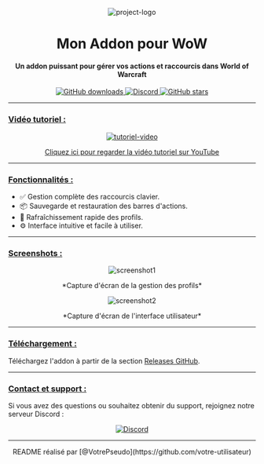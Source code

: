 <p align="center"><img src="[[https://via.placeholder.com/150](https://dev.designer-kanis.com/image/abs3.webp)]" alt="project-logo"></p>

<h1 align="center">Mon Addon pour WoW</h1>

#### <p align="center">Un addon puissant pour gérer vos actions et raccourcis dans World of Warcraft</p>

<p align="center">
    <a href="https://github.com/votre-utilisateur/votre-projet/releases">
        <img src="https://img.shields.io/github/downloads/votre-utilisateur/votre-projet/total?style=for-the-badge" alt="GitHub downloads">
    </a>
    <a href="https://discord.gg/votre-serveur">
        <img src="https://img.shields.io/discord/123456789012345678?style=for-the-badge" alt="Discord">
    </a>
    <a href="https://github.com/votre-utilisateur/votre-projet">
        <img src="https://img.shields.io/github/stars/votre-utilisateur/votre-projet?style=for-the-badge" alt="GitHub stars">
    </a>
</p>

---

### **<ins>Vidéo tutoriel :</ins>**

<p align="center">
    <a href="https://www.youtube.com/watch?v=K2T6kDj1OKs"><img src="https://img.youtube.com/vi/K2T6kDj1OKs/0.jpg" alt="tutoriel-video"></a>
</p>

<p align="center">
    <a href="https://www.youtube.com/watch?v=K2T6kDj1OKs" target="_blank">Cliquez ici pour regarder la vidéo tutoriel sur YouTube</a>
</p>

---

### **<ins>Fonctionnalités :</ins>**

- ✅ Gestion complète des raccourcis clavier.
- 📦 Sauvegarde et restauration des barres d'actions.
- 🔄 Rafraîchissement rapide des profils.
- ⚙️ Interface intuitive et facile à utiliser.

---

### **<ins>Screenshots :</ins>**

<p align="center"><img src="images/screenshot1.png" alt="screenshot1"></p>
<p align="center">*Capture d'écran de la gestion des profils*</p>

<p align="center"><img src="images/screenshot2.png" alt="screenshot2"></p>
<p align="center">*Capture d'écran de l'interface utilisateur*</p>

---

### **<ins>Téléchargement :</ins>**

Téléchargez l'addon à partir de la section [Releases GitHub](https://github.com/votre-utilisateur/votre-projet/releases).

---

### **<ins>Contact et support :</ins>**

Si vous avez des questions ou souhaitez obtenir du support, rejoignez notre serveur Discord :

<p align="center">
    <a href="https://discord.gg/votre-serveur">
        <img src="https://discordapp.com/api/guilds/123456789012345678/embed.png?style=banner2" alt="Discord">
    </a>
</p>

---

<p align="center">README réalisé par [@VotrePseudo](https://github.com/votre-utilisateur)</p>
